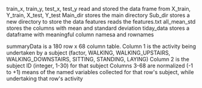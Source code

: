 train_x, train_y, test_x, test_y read and stored the data frame from X_train, Y_train, X_test, Y_test
Main_dir stores the main directory
Sub_dir stores a new directory to store the data
features reads the features.txt
all_mean_std stores the columns with mean and standard deviation
tiday_data stores a dataframe with meaningful column namesa and rownames

summaryData is a 180 row x 68 column table. Column 1 is the activity being undertaken by a subject (factor, WALKING, WALKING_UPSTAIRS, WALKING_DOWNSTAIRS, SITTING, STANDING, LAYING) Column 2 is the subject ID (integer, 1-30) for that subject Columns 3-68 are normalized (-1 to +1) means of the named variables collected for that row's subject, while undertaking that row's activity
